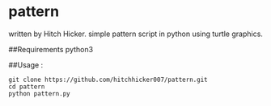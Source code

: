 # pattern
written by Hitch Hicker.
simple pattern script in python using turtle graphics.

##Requirements
python3

##Usage :
```
git clone https://github.com/hitchhicker007/pattern.git 
cd pattern
python pattern.py
```
